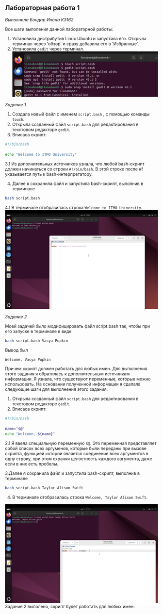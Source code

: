 ## Лабораторная работа 1

*Выполнила Бондар Илона К3162*

Все шаги выполения данной лабораторной работы:
1. Установила дистрибутив Linux Ubuntu и запустила его. Открыла терминал через 'обзор' и сразу добавила его в 'Избранные'.
2. Установила `gedit` через терминал.
![Screnshot](https://github.com/ilonabond/Informatics/blob/main/Снимок%20экрана%202024-09-10%20в%2019.41.10.jpg)

*Задание 1*

1. Создала новый файл с именем `script.bash` , с помощью команды `touch`.
2. Открыла созданный файл `script.bash` для редактирования в текстовом редакторе `gedit`. 
3. Впиcаса скрипт:

```bash
#!/bin/bash

echo "Welcome to ITMO University"
```
3.1 Из дополнительных источников узнала, что любой bash-скрипт должен начинаться со строки `#!/bin/bash`. В этой строке после #! указывается путь к bash-интерпретатору.

4. Далее я сохранила файл и запустила bash-скрипт, выполнив в терминале

```bash
bash script.bash
```
4.1 В терминале отобразилась строка `Welcome to ITMO University`.
![Screnshot2](https://github.com/ilonabond/Informatics/blob/main/Снимок%20экрана%202024-09-10%20в%2019.44.35.PNG)

*Задание 2*

Моей задачей было модифицировать файл script.bash так, чтобы при его запуске в терминале в виде

```bash
bash script.bash Vasya Pupkin
```
Вывод был

```bash
Welcome, Vasya Pupkin
```

Причем скрипт должен работать для любых имен.
Для выполнения этого задания я обратилась к дополнительным источникам информации. Я узнала, что существуют переменные, которые можно использовать. На основании полученной информации я сделала следующие шаги для выполнения этого задания:
1. Открыла созданный файл `script.bash` для редактирования в текстовом редакторе `gedit`. 
2. Впиcаса скрипт:

```bash
#!/bin/bash

name="$@"
echo "Welcome, ${name}"
```
2.1 Я ввела специальную переменную `$@`. Это переменная представляет собой список всех аргуменов, которые были переданы при вызове скрипта, функцией которой является соединение всех аргументов в одну строку, при этом схраняя целостность каждого авгумента, даже если в них есть пробелы.

3.Далее я сохранила файл и запустила bash-скрипт, выполнив в терминале

```bash
bash script.bash Taylor Alison Swift
```
4. В терминале отобразилась строка `Welcome, Taylor Alison Swift`.

![Screnshot3](https://github.com/ilonabond/Informatics/blob/main/Снимок%20экрана%202024-09-11%20в%2010.15.37.png)
Задание 2 выполено, скрипт будет работать для любых имен.

